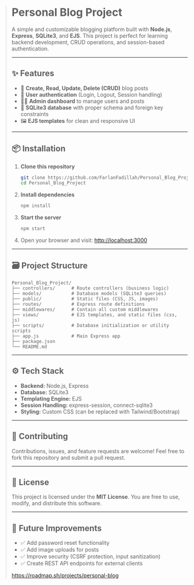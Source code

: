 
> # Personal Blog Project
>
> A simple and customizable blogging platform built with **Node.js**, **Express**, **SQLite3**, and **EJS**.
> This project is perfect for learning backend development, CRUD operations, and session-based authentication.
>
> ---
>
> ## ✨ Features
>
> * 📝 **Create, Read, Update, Delete (CRUD)** blog posts
> * 👤 **User authentication** (Login, Logout, Session handling)
> * 🧑‍💻 **Admin dashboard** to manage users and posts
> * 💾 **SQLite3 database** with proper schema and foreign key constraints
> * 🖼️ **EJS templates** for clean and responsive UI
>
> ---
>
> ## 📦 Installation
>
> 1. **Clone this repository**
>
>    ```bash
>    git clone https://github.com/FarlanFadillah/Personal_Blog_Project.git
>    cd Personal_Blog_Project
>    ```
>
> 2. **Install dependencies**
>
>    ```bash
>    npm install
>    ```
>
> 3. **Start the server**
>
>    ```bash
>    npm start
>    ```
>
> 4. Open your browser and visit:
>    [http://localhost:3000](http://localhost:3000)
>
> ---
>
> ## 🗃️ Project Structure
>
> ```
> Personal_Blog_Project/
> ├── controllers/      # Route controllers (business logic)
> ├── models/           # Database models (SQLite3 queries)
> ├── public/           # Static files (CSS, JS, images)
> ├── routes/           # Express route definitions
> ├── middlewares/      # Contain all custom middlewares
> ├── views/            # EJS templates, and static files (css, js)
> ├── scripts/          # Database initialization or utility scripts
> ├── app.js            # Main Express app
> ├── package.json
> └── README.md
> ```
>
> ---
>
> ## ⚙️ Tech Stack
>
> * **Backend:** Node.js, Express
> * **Database:** SQLite3
> * **Templating Engine:** EJS
> * **Session Handling:** express-session, connect-sqlite3
> * **Styling:** Custom CSS (can be replaced with Tailwind/Bootstrap)
>
> ---
>
> ## 🤝 Contributing
>
> Contributions, issues, and feature requests are welcome!
> Feel free to fork this repository and submit a pull request.
>
> ---
>
> ## 📜 License
>
> This project is licensed under the **MIT License**.
> You are free to use, modify, and distribute this software.
>
> ---
>
> ## 🚀 Future Improvements
>
> * ✅ Add password reset functionality
> * ✅ Add image uploads for posts
> * ✅ Improve security (CSRF protection, input sanitization)
> * ✅ Create REST API endpoints for external clients
>
> https://roadmap.sh/projects/personal-blog

